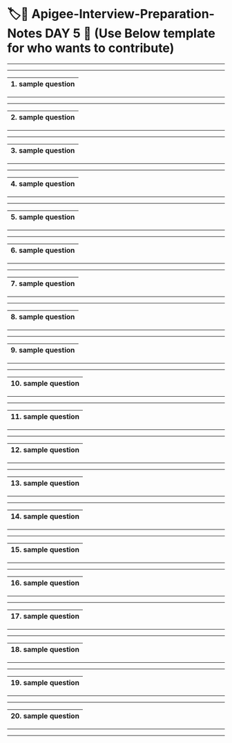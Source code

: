 # :label::bookmark: Apigee-Interview-Preparation-Notes DAY 5 :high_brightness: (Use Below template for who wants to contribute)
---
---
|1. sample question|
|:------------|

---
---
|2. sample question|
|:------------|

---
---
|3. sample question|
|:------------|

---
---
|4. sample question|
|:------------|

---
---
|5. sample question|
|:---------------------------
---
---
|6. sample question|
|:-----------------|

---
---
|7. sample question|
|:-----------------|

---
---
|8. sample question|
|:--------------------|

---
---
|9. sample question|
|:--------------------|

---
---
|10. sample question|
|:--------------------|

---
---
|11. sample question|
|:------------|

---
---
|12. sample question|
|:------------|

---
---
|13. sample question|
|:------------|

---
---
|14. sample question|
|:------------|

---
---
|15. sample question|
|:---------------------------
---
---
|16. sample question|
|:-----------------|

---
---
|17. sample question|
|:-----------------|

---
---
|18. sample question|
|:--------------------|

---
---
|19. sample question|
|:--------------------|

---
---
|20. sample question|
|:--------------------|

---
---
